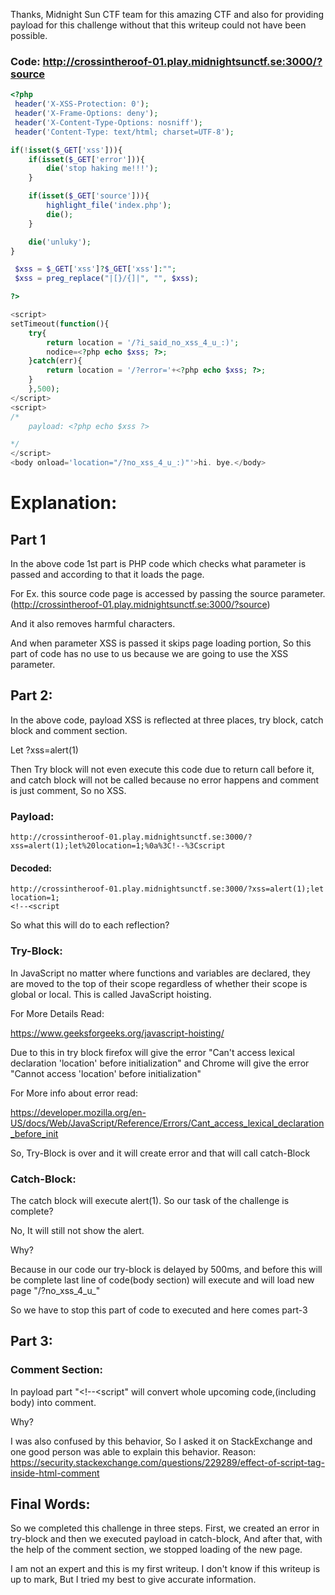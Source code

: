 Thanks, Midnight Sun CTF team for this amazing CTF and also for providing payload for this challenge without that this writeup could not have been possible.

### Code: http://crossintheroof-01.play.midnightsunctf.se:3000/?source

```php
<?php
 header('X-XSS-Protection: 0');
 header('X-Frame-Options: deny');
 header('X-Content-Type-Options: nosniff');
 header('Content-Type: text/html; charset=UTF-8');

if(!isset($_GET['xss'])){
    if(isset($_GET['error'])){
        die('stop haking me!!!');
    }

    if(isset($_GET['source'])){
        highlight_file('index.php');
        die();
    }

    die('unluky');
}

 $xss = $_GET['xss']?$_GET['xss']:"";
 $xss = preg_replace("|[}/{]|", "", $xss);

?>

<script>
setTimeout(function(){
    try{
        return location = '/?i_said_no_xss_4_u_:)';
        nodice=<?php echo $xss; ?>;
    }catch(err){
        return location = '/?error='+<?php echo $xss; ?>;
    }
    },500);
</script>
<script>
/* 
    payload: <?php echo $xss ?>

*/
</script>
<body onload='location="/?no_xss_4_u_:)"'>hi. bye.</body>
```

# Explanation: #

## Part 1
In the above code 1st part is PHP code which checks what parameter is passed and according to that it loads the page.

For Ex. this source code page is accessed by passing the source parameter.(http://crossintheroof-01.play.midnightsunctf.se:3000/?source)

And it also removes harmful characters. 

And when parameter XSS is passed it skips page loading portion, So this part of code has no use to us because we are going to use the XSS parameter.

## Part 2: 
In the above code, payload XSS is reflected at three places, try block, catch block and comment section.

Let ?xss=alert(1)

Then Try block will not even execute this code due to return call before it, and catch block will not be called because no error happens and comment is just comment, So no XSS.

### Payload: 

    http://crossintheroof-01.play.midnightsunctf.se:3000/?xss=alert(1);let%20location=1;%0a%3C!--%3Cscript

   #### Decoded:
    http://crossintheroof-01.play.midnightsunctf.se:3000/?xss=alert(1);let location=1;
    <!--<script

So what this will do to each reflection?

### Try-Block:

In JavaScript no matter where functions and variables are declared, they are moved to the top of their scope regardless of whether their scope is global or local. This is called JavaScript hoisting.

For More Details Read:

https://www.geeksforgeeks.org/javascript-hoisting/

Due to this in try block firefox will give the error "Can't access lexical declaration 'location' before initialization" and Chrome will give the error "Cannot access 'location' before initialization"

For More info about error read:

https://developer.mozilla.org/en-US/docs/Web/JavaScript/Reference/Errors/Cant_access_lexical_declaration_before_init

So, Try-Block is over and it will create error and that will call catch-Block

### Catch-Block:
The catch block will execute alert(1). So our task of the challenge is complete?

No, It will still not show the alert.

Why?

Because in our code our try-block is delayed by 500ms, and before this will be complete last line of code(body section) will execute and will load new page "/?no_xss_4_u_"

So we have to stop this part of code to executed and here comes part-3

## Part 3: 
### Comment Section:
In payload part "<!--<script" will convert whole upcoming code,(including body) into comment.

Why?

I was also confused by this behavior, So I asked it on StackExchange and one good person was able to explain this behavior.
Reason: https://security.stackexchange.com/questions/229289/effect-of-script-tag-inside-html-comment

## Final Words:
So we completed this challenge in three steps. First, we created an error in try-block and then we executed payload in catch-block, And after that, with the help of the comment section, we stopped loading of the new page.

I am not an expert and this is my first writeup. I don't know if this writeup is up to mark, But I tried my best to give accurate information.
